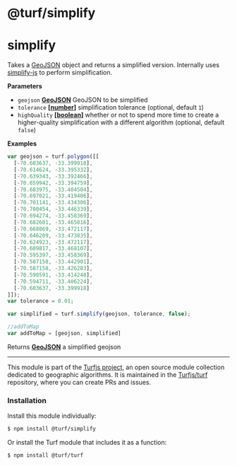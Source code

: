 # @turf/simplify

# simplify

Takes a [GeoJSON](http://geojson.org/geojson-spec.html#geojson-objects) object and returns a simplified version. Internally uses [simplify-js](http://mourner.github.io/simplify-js/) to perform simplification.

**Parameters**

-   `geojson` **[GeoJSON](http://geojson.org/geojson-spec.html#geojson-objects)** GeoJSON to be simplified
-   `tolerance` **\[[number](https://developer.mozilla.org/en-US/docs/Web/JavaScript/Reference/Global_Objects/Number)]** simplification tolerance (optional, default `1`)
-   `highQuality` **\[[boolean](https://developer.mozilla.org/en-US/docs/Web/JavaScript/Reference/Global_Objects/Boolean)]** whether or not to spend more time to create
    a higher-quality simplification with a different algorithm (optional, default `false`)

**Examples**

```javascript
var geojson = turf.polygon([[
  [-70.603637, -33.399918],
  [-70.614624, -33.395332],
  [-70.639343, -33.392466],
  [-70.659942, -33.394759],
  [-70.683975, -33.404504],
  [-70.697021, -33.419406],
  [-70.701141, -33.434306],
  [-70.700454, -33.446339],
  [-70.694274, -33.458369],
  [-70.682601, -33.465816],
  [-70.668869, -33.472117],
  [-70.646209, -33.473835],
  [-70.624923, -33.472117],
  [-70.609817, -33.468107],
  [-70.595397, -33.458369],
  [-70.587158, -33.442901],
  [-70.587158, -33.426283],
  [-70.590591, -33.414248],
  [-70.594711, -33.406224],
  [-70.603637, -33.399918]
]]);
var tolerance = 0.01;

var simplified = turf.simplify(geojson, tolerance, false);

//addToMap
var addToMap = [geojson, simplified]
```

Returns **[GeoJSON](http://geojson.org/geojson-spec.html#geojson-objects)** a simplified geojson

<!-- This file is automatically generated. Please don't edit it directly:
if you find an error, edit the source file (likely index.js), and re-run
./scripts/generate-readmes in the turf project. -->

---

This module is part of the [Turfjs project](http://turfjs.org/), an open source
module collection dedicated to geographic algorithms. It is maintained in the
[Turfjs/turf](https://github.com/Turfjs/turf) repository, where you can create
PRs and issues.

### Installation

Install this module individually:

```sh
$ npm install @turf/simplify
```

Or install the Turf module that includes it as a function:

```sh
$ npm install @turf/turf
```
